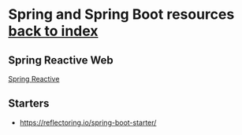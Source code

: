 # Spring and Spring Boot resources [back to index](/)

## Spring Reactive Web

[Spring Reactive](../spring-flux/README.md)

## Starters

- https://reflectoring.io/spring-boot-starter/
